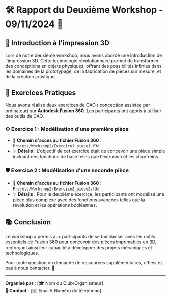 # 🛠️ **Rapport du Deuxième Workshop - 09/11/2024** 🎉

## 🌟 Introduction à l'impression 3D
Lors de notre deuxième workshop, nous avons abordé une introduction de l'impression 3D. Cette technologie révolutionnaire permet de transformer des conceptions en objets physiques, offrant des possibilités infinies dans les domaines de la prototypage, de la fabrication de pièces sur mesure, et de la création artistique.

## 📝 Exercices Pratiques
Nous avons réalisé deux exercices de CAO ( conception assistée par ordinateur) sur **Autodesk Fusion 360**. Les participants ont appris à utiliser des outils de CAO.

### ⚙️ Exercice 1 : Modélisation d'une première pièce
- **📂 Chemin d'accès au fichier Fusion 360** : `Projets/Workshop2/Exercice1_piece1.f3d`
- ✨ **Détails** : L'objectif de cet exercice était de concevoir une pièce simple incluant des fonctions de base telles que l'extrusion et les chanfreins.

### 🛡️ Exercice 2 : Modélisation d'une seconde pièce
- **📂 Chemin d'accès au fichier Fusion 360** : `Projets/Workshop2/Exercice2_piece2.f3d`
- ✨ **Détails** : Pour le deuxième exercice, les participants ont modélisé une pièce plus complexe avec des fonctions avancées telles que la révolution et les opérations booléennes.

## 📚 **Conclusion**
Le workshop a permis aux participants de se familiariser avec les outils essentiels de Fusion 360 pour concevoir des pièces imprimables en 3D, renforçant ainsi leur capacité à développer des projets mécaniques et technologiques.

Pour toute question ou demande de ressources supplémentaires, n'hésitez pas à nous contacter. 💬

---

**Organisé par** : [🎓 Nom du Club/Organisateur]  
**📧 Contact** : [✉️ Email/📞 Numéro de téléphone]  

